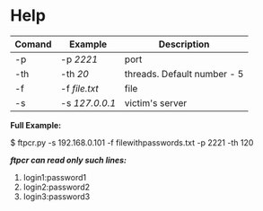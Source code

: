 # Help
Comand|Example                             |Description
------|------------------------------------|-------------------------------
   -p |-p *2221*                           |port
   -th|-th *20*                            |threads. Default number - 5
   -f |-f *file.txt*                       |file
   -s |-s *127.0.0.1*                      |victim's server
   
**Full Example:**

$ ftpcr.py -s 192.168.0.101 -f filewithpasswords.txt -p 2221 -th 120

***ftpcr can read only such lines:***

1. login1:password1
2. login2:password2 
3. login3:password3
